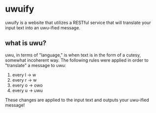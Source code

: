 # uwuify
uwuify is a website that utilizes a RESTful service that will translate your input text into an uwu-ified message.

## what is uwu?
uwu, in terms of "language," is when text is in the form of a cutesy, somewhat incoherent way.
The following rules were applied in order to "translate" a message to uwu:

1) every l → w
2) every r → w
3) every o → owo
4) every u → uwu

These changes are applied to the input text and outputs your uwu-ified message!
